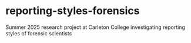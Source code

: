 # reporting-styles-forensics
Summer 2025 research project at Carleton College investigating reporting styles of forensic scientists
